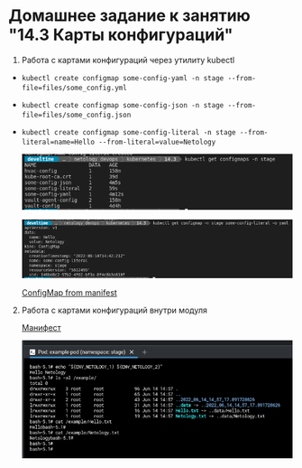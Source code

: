 
# Домашнее задание к занятию "14.3 Карты конфигураций"

1. Работа с картами конфигураций через утилиту kubectl

 - `kubectl create configmap some-config-yaml -n stage --from-file=files/some_config.yml`
 - `kubectl create configmap some-config-json -n stage --from-file=files/some_config.json`
 - `kubectl create configmap some-config-literal -n stage --from-literal=name=Hello --from-literal=value=Netology`

    ![cms](img/configmaps.png)

    ![cm](img/configmap.png)

     [ConfigMap from manifest](manifests/01-cm.yml)

2. Работа с картами конфигураций внутри модуля
   
   [Манифест](manifests/02-pod.yml)

   ![console](img/pod-console.png)